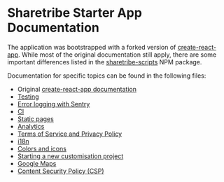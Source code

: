 # Sharetribe Starter App Documentation

The application was bootstrapped with a forked version of
[create-react-app](https://github.com/facebookincubator/create-react-app). While most of the
original documentation still apply, there are some important differences listed in the
[sharetribe-scripts](https://www.npmjs.com/package/sharetribe-scripts) NPM package.

Documentation for specific topics can be found in the following files:

* Original
  [create-react-app documentation](https://github.com/sharetribe/create-react-app/blob/master/packages/react-scripts/template/README.md)
* [Testing](testing.md)
* [Error logging with Sentry](sentry.md)
* [CI](ci.md)
* [Static pages](static-pages.md)
* [Analytics](analytics.md)
* [Terms of Service and Privacy Policy](terms-of-service-and-privacy-policy.md)
* [i18n](i18n.md)
* [Colors and icons](colors-and-icons.md)
* [Starting a new customisation project](starting-a-new-customisation-project.md)
* [Google Maps](google-maps.md)
* [Content Security Policy (CSP)](content-security-policy.md)
